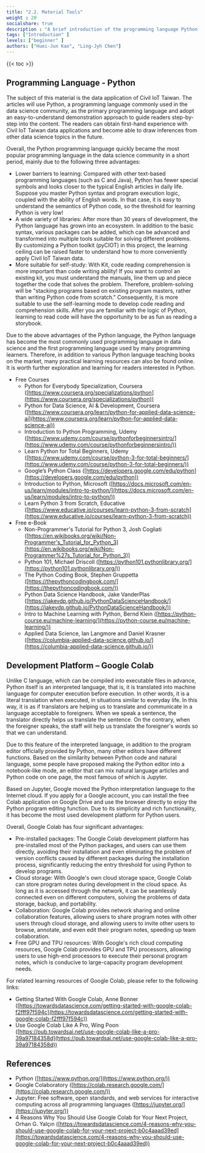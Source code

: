 ```yaml
---
title: "2.2. Material Tools"
weight : 20
socialshare: true
description : "A brief introduction of the programming language Python and the development platform Google Colab used in the materials"
tags: ["Introduction" ]
levels: ["beginner" ]
authors: ["Huei-Jun Kao", "Ling-Jyh Chen"]
---
```


{{< toc >}}

## Programming Language - Python

The subject of this material is the data application of Civil IoT Taiwan. The articles will use Python, a programming language commonly used in the data science community, as the primary programming language and adopt an easy-to-understand demonstration approach to guide readers step-by-step into the content. The readers can obtain first-hand experience with Civil IoT Taiwan data applications and become able to draw inferences from other data science topics in the future.

Overall, the Python programming language quickly became the most popular programming language in the data science community in a short period, mainly due to the following three advantages:

- Lower barriers to learning: Compared with other text-based programming languages (such as C and Java), Python has fewer special symbols and looks closer to the typical English articles in daily life. Suppose you master Python syntax and program execution logic, coupled with the ability of English words. In that case, it is easy to understand the semantics of Python code, so the threshold for learning Python is very low!
- A wide variety of libraries: After more than 30 years of development, the Python language has grown into an ecosystem. In addition to the basic syntax, various packages can be added, which can be advanced and transformed into multiple tools suitable for solving different problems. By customizing a Python toolkit (pyCIOT) in this project, the learning ceiling can be raised faster to understand how to more conveniently apply Civil IoT Taiwan data.
- More suitable for self-study: With Kit, code reading comprehension is more important than code writing ability! If you want to control an existing kit, you must understand the manuals, line them up and piece together the code that solves the problem. Therefore, problem-solving will be "stacking programs based on existing program masters, rather than writing Python code from scratch." Consequently, it is more suitable to use the self-learning mode to develop code reading and comprehension skills. After you are familiar with the logic of Python, learning to read code will have the opportunity to be as fun as reading a storybook.

Due to the above advantages of the Python language, the Python language has become the most commonly used programming language in data science and the first programming language used by many programming learners. Therefore, in addition to various Python language teaching books on the market, many practical learning resources can also be found online. It is worth further exploration and learning for readers interested in Python.

- Free Courses
    - Python for Everybody Specialization, Coursera ([https://www.coursera.org/specializations/python](https://www.coursera.org/specializations/python))
    - Python for Data Science, AI & Development, Coursera ([https://www.coursera.org/learn/python-for-applied-data-science-ai](https://www.coursera.org/learn/python-for-applied-data-science-ai))
    - Introduction to Python Programming, Udemy ([https://www.udemy.com/course/pythonforbeginnersintro/](https://www.udemy.com/course/pythonforbeginnersintro/))
    - Learn Python for Total Beginners, Udemy ([https://www.udemy.com/course/python-3-for-total-beginners/](https://www.udemy.com/course/python-3-for-total-beginners/))
    - Google’s Python Class ([https://developers.google.com/edu/python](https://developers.google.com/edu/python))
    - Introduction to Python, Microsoft ([https://docs.microsoft.com/en-us/learn/modules/intro-to-python/](https://docs.microsoft.com/en-us/learn/modules/intro-to-python/))
    - Learn Python 3 from Scratch, Educative ([https://www.educative.io/courses/learn-python-3-from-scratch](https://www.educative.io/courses/learn-python-3-from-scratch))
- Free e-Book
    - Non-Programmer's Tutorial for Python 3, Josh Cogliati ([https://en.wikibooks.org/wiki/Non-Programmer's_Tutorial_for_Python_3](https://en.wikibooks.org/wiki/Non-Programmer%27s_Tutorial_for_Python_3))
    - Python 101, Michael Driscoll ([https://python101.pythonlibrary.org/](https://python101.pythonlibrary.org/))
    - The Python Coding Book, Stephen Gruppetta ([https://thepythoncodingbook.com/](https://thepythoncodingbook.com/))
    - Python Data Science Handbook, Jake VanderPlas ([https://jakevdp.github.io/PythonDataScienceHandbook/](https://jakevdp.github.io/PythonDataScienceHandbook/))
    - Intro to Machine Learning with Python, Bernd Klein ([https://python-course.eu/machine-learning/](https://python-course.eu/machine-learning/))
    - Applied Data Science, Ian Langmore and Daniel Krasner ([https://columbia-applied-data-science.github.io/](https://columbia-applied-data-science.github.io/))

## Development Platform **– Google Colab**

Unlike C language, which can be compiled into executable files in advance, Python itself is an interpreted language, that is, it is translated into machine language for computer execution before execution. In other words, it is a literal translation when executed, in situations similar to everyday life. In this way, it is as if translators are helping us to translate and communicate in a language acceptable to foreigners. When we speak a sentence, the translator directly helps us translate the sentence. On the contrary, when the foreigner speaks, the staff will help us translate the foreigner's words so that we can understand.

Due to this feature of the interpreted language, in addition to the program editor officially provided by Python, many other editors have different functions. Based on the similarity between Python code and natural language, some people have proposed making the Python editor into a notebook-like mode, an editor that can mix natural language articles and Python code on one page, the most famous of which is Jupyter.

Based on Jupyter, Google moved the Python interpretation language to the Internet cloud. If you apply for a Google account, you can install the free Colab application on Google Drive and use the browser directly to enjoy the Python program editing function. Due to its simplicity and rich functionality, it has become the most used development platform for Python users.

Overall, Google Colab has four significant advantages:

- Pre-installed packages: The Google Colab development platform has pre-installed most of the Python packages, and users can use them directly, avoiding their installation and even eliminating the problem of version conflicts caused by different packages during the installation process, significantly reducing the entry threshold for using Python to develop programs.
- Cloud storage: With Google's own cloud storage space, Google Colab can store program notes during development in the cloud space. As long as it is accessed through the network, it can be seamlessly connected even on different computers, solving the problems of data storage, backup, and portability.
- Collaboration: Google Colab provides network sharing and online collaboration features, allowing users to share program notes with other users through cloud storage, and allowing users to invite other users to browse, annotate, and even edit their program notes, speeding up team collaboration.
- Free GPU and TPU resources: With Google's rich cloud computing resources, Google Colab provides GPU and TPU processors, allowing users to use high-end processors to execute their personal program notes, which is conducive to large-capacity program development needs.

For related learning resources of Google Colab, please refer to the following links:

- Getting Started With Google Colab, Anne Bonner ([https://towardsdatascience.com/getting-started-with-google-colab-f2fff97f594c](https://towardsdatascience.com/getting-started-with-google-colab-f2fff97f594c))
- Use Google Colab Like A Pro, Wing Poon ([https://pub.towardsai.net/use-google-colab-like-a-pro-39a97184358d](https://pub.towardsai.net/use-google-colab-like-a-pro-39a97184358d))

## **References**

- Python ([https://www.python.org/](https://www.python.org/))
- Google Colaboratory ([https://colab.research.google.com/](https://colab.research.google.com/))
- Jupyter: Free software, open standards, and web services for interactive computing across all programming languages  ([https://jupyter.org/](https://jupyter.org/))
- 4 Reasons Why You Should Use Google Colab for Your Next Project, Orhan G. Yalçın ([https://towardsdatascience.com/4-reasons-why-you-should-use-google-colab-for-your-next-project-b0c4aaad39ed](https://towardsdatascience.com/4-reasons-why-you-should-use-google-colab-for-your-next-project-b0c4aaad39ed))
